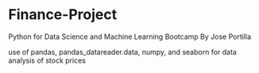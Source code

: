# Finance-Project
Python for Data Science and Machine Learning Bootcamp
By Jose Portilla

use of pandas, pandas_datareader.data, numpy, and seaborn for data analysis of stock prices
